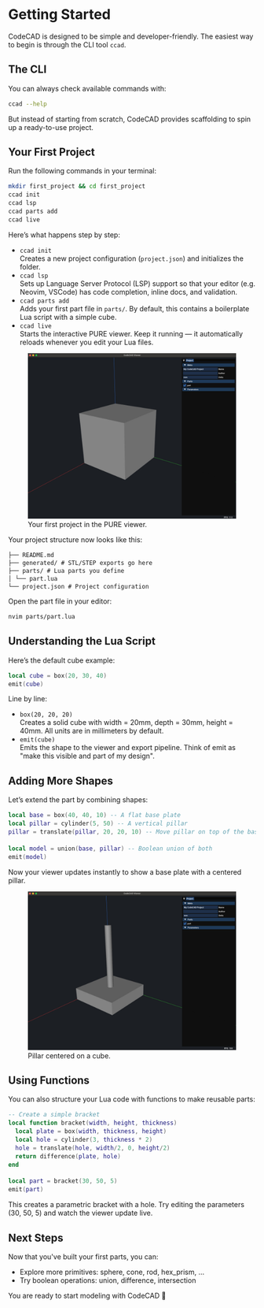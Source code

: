 # Getting Started

CodeCAD is designed to be simple and developer-friendly. The easiest way to begin is through the CLI tool `ccad`.

## The CLI

You can always check available commands with:

```bash
ccad --help
```

But instead of starting from scratch, CodeCAD provides scaffolding to spin up a ready-to-use project.

## Your First Project

Run the following commands in your terminal:

```bash
mkdir first_project && cd first_project
ccad init
ccad lsp
ccad parts add
ccad live
```

Here’s what happens step by step:

- `ccad init`<br>
  Creates a new project configuration (`project.json`) and initializes the folder.
- `ccad lsp`<br>
  Sets up Language Server Protocol (LSP) support so that your editor (e.g. Neovim, VSCode) has code completion, inline docs, and validation.
- `ccad parts add`<br>
  Adds your first part file in `parts/`. By default, this contains a boilerplate Lua script with a simple cube.
- `ccad live`<br>
  Starts the interactive PURE viewer. Keep it running — it automatically reloads whenever you edit your Lua files.

<figure markdown>
    <img src="../images/getting_started.jpg" width="800"/>
    <figcaption>Your first project in the PURE viewer.</figcaption>
</figure>

Your project structure now looks like this:

```
├── README.md
├── generated/ # STL/STEP exports go here
├── parts/ # Lua parts you define
│ └── part.lua
└── project.json # Project configuration
```

Open the part file in your editor:

```bash
nvim parts/part.lua
```

## Understanding the Lua Script

Here’s the default cube example:

```lua
local cube = box(20, 30, 40)
emit(cube)
```

Line by line:

- `box(20, 20, 20)`<br>
  Creates a solid cube with width = 20mm, depth = 30mm, height = 40mm.
  All units are in millimeters by default.
- `emit(cube)`<br>
  Emits the shape to the viewer and export pipeline. Think of emit as "make this visible and part of my design".

## Adding More Shapes

Let’s extend the part by combining shapes:

```lua
local base = box(40, 40, 10) -- A flat base plate
local pillar = cylinder(5, 50) -- A vertical pillar
pillar = translate(pillar, 20, 20, 10) -- Move pillar on top of the base and center on the cube

local model = union(base, pillar) -- Boolean union of both
emit(model)
```

Now your viewer updates instantly to show a base plate with a centered pillar.

<figure markdown>
    <img src="../images/example2.jpg" width="800"/>
    <figcaption>Pillar centered on a cube.</figcaption>
</figure>

## Using Functions

You can also structure your Lua code with functions to make reusable parts:

```lua
-- Create a simple bracket
local function bracket(width, height, thickness)
  local plate = box(width, thickness, height)
  local hole = cylinder(3, thickness * 2)
  hole = translate(hole, width/2, 0, height/2)
  return difference(plate, hole)
end

local part = bracket(30, 50, 5)
emit(part)
```

This creates a parametric bracket with a hole. Try editing the parameters (30, 50, 5) and watch the viewer update live.

## Next Steps

Now that you've built your first parts, you can:

- Explore more primitives: sphere, cone, rod, hex_prism, ...
- Try boolean operations: union, difference, intersection

You are ready to start modeling with CodeCAD 🎉
